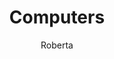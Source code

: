 ---
layout: post
title: Computers
author: Roberta
section: visit
categories: [visit, roberta]
audience: ""
keywords: ""
goals: ""
actions: ""
---